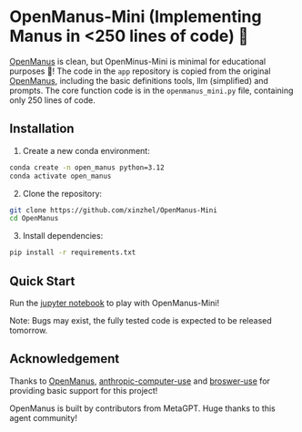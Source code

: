 # OpenManus-Mini (Implementing Manus in <250 lines of code) 🙋
[OpenManus](https://github.com/mannaandpoem/OpenManus) is clean, but OpenMinus-Mini is minimal for educational purposes 🛫!
The code in the `app` repository is copied from the original [OpenManus](https://github.com/mannaandpoem/OpenManus), including the basic definitions tools, llm (simplified) and prompts. The core function code is in the `openmanus_mini.py` file, containing only 250 lines of code.


## Installation
1. Create a new conda environment:

```bash
conda create -n open_manus python=3.12
conda activate open_manus
```

2. Clone the repository:

```bash
git clone https://github.com/xinzhel/OpenManus-Mini
cd OpenManus
```

3. Install dependencies:

```bash
pip install -r requirements.txt
```

## Quick Start
Run the [jupyter notebook](openmanus_mini.ipynb) to play with OpenManus-Mini!

Note: Bugs may exist, the fully tested code is expected to be released tomorrow.

## Acknowledgement

Thanks to [OpenManus](https://github.com/mannaandpoem/OpenManus), [anthropic-computer-use](https://github.com/anthropics/anthropic-quickstarts/tree/main/computer-use-demo) and [broswer-use](https://github.com/browser-use/browser-use) for providing basic support for this project!

OpenManus is built by contributors from MetaGPT. Huge thanks to this agent community!
